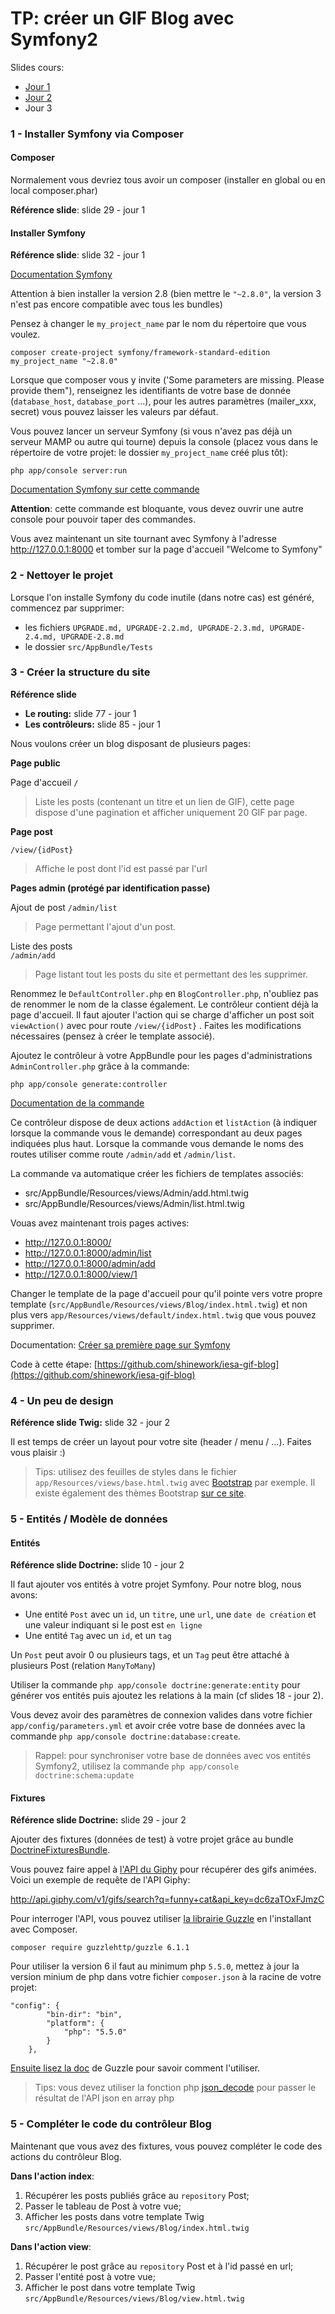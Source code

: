 # TP: créer un GIF Blog avec Symfony2

Slides cours:

 - [Jour 1](shinework.io/iesa/cours-jour1.pdf)
 - [Jour 2](shinework.io/iesa/cours-jour2.pdf)
 - Jour 3

### 1 - Installer Symfony via Composer

#### Composer
Normalement vous devriez tous avoir un composer (installer en global ou en local composer.phar)

**Référence slide**: slide 29 - jour 1

#### Installer Symfony


**Référence slide**: slide 32 - jour 1

[Documentation Symfony](https://symfony.com/doc/master/book/installation.html#creating-symfony-applications-without-the-installer)


Attention à bien installer la version 2.8 (bien mettre le `"~2.8.0"`, la version 3 n'est pas encore compatible avec tous les bundles)

Pensez à changer le `my_project_name` par le nom du répertoire que vous voulez. 
```
composer create-project symfony/framework-standard-edition my_project_name "~2.8.0"
```
Lorsque que composer vous y invite ('Some parameters are missing. Please provide them"), renseignez les identifiants de votre base de donnée (`database_host`, `database_port` …), pour les autres paramètres (mailer_xxx, secret) vous pouvez laisser les valeurs par défaut.

Vous pouvez lancer un serveur Symfony (si vous n'avez pas déjà un serveur MAMP ou autre qui tourne) depuis la console (placez vous dans le répertoire de votre projet: le dossier `my_project_name` créé plus tôt):

```
php app/console server:run
```
[Documentation Symfony sur cette commande](http://symfony.com/doc/current/cookbook/web_server/built_in.html)

**Attention**: cette commande est bloquante, vous devez ouvrir une autre console pour pouvoir taper des commandes.

Vous avez maintenant un site tournant avec Symfony à l'adresse http://127.0.0.1:8000 et tomber sur la page d'accueil "Welcome to Symfony"

### 2 - Nettoyer le projet

Lorsque l'on installe Symfony du code inutile (dans notre cas) est généré, commencez par supprimer:

 - les fichiers `UPGRADE.md, UPGRADE-2.2.md, UPGRADE-2.3.md, UPGRADE-2.4.md, UPGRADE-2.8.md`
 - le dossier `src/AppBundle/Tests`

### 3 - Créer la structure du site

**Référence slide** 

 - **Le routing:** slide 77 - jour 1 
 - **Les contrôleurs:** slide 85 - jour 1

Nous voulons créer un blog disposant de plusieurs pages:

**Page public**

Page d'accueil 
`/` 
>Liste les posts (contenant un titre et un lien de GIF), cette page dispose d'une pagination et afficher uniquement 20 GIF par page.

**Page post**

`/view/{idPost}` 
>Affiche le post dont l'id est passé par l'url

**Pages admin (protégé par identification passe)**
 
Ajout de post 
`/admin/list` 
> Page permettant l'ajout d'un post.

Liste des posts  
`/admin/add`
>Page listant tout les posts du site et permettant des les supprimer.

Renommez le `DefaultController.php` en `BlogController.php`, n'oubliez pas de renommer le nom de la classe également. Le contrôleur contient déjà la page d'accueil. Il faut ajouter l'action qui se charge d'afficher un post soit `viewAction()` avec pour route `/view/{idPost}` . Faites les modifications nécessaires (pensez à créer le template associé).

Ajoutez le contrôleur à votre AppBundle pour les pages d'administrations `AdminController.php`  grâce à la commande:

```
php app/console generate:controller
```

[Documentation de la commande](http://symfony.com/doc/current/bundles/SensioGeneratorBundle/commands/generate_controller.html)

Ce contrôleur dispose de deux actions `addAction` et `listAction` (à indiquer lorsque la commande vous le demande) correspondant au deux pages indiquées plus haut. Lorsque la commande vous demande le noms des routes utiliser comme route `/admin/add` et  `/admin/list`.

La commande va automatique créer les fichiers de templates associés:

 - src/AppBundle/Resources/views/Admin/add.html.twig
 - src/AppBundle/Resources/views/Admin/list.html.twig

Vouas avez maintenant trois pages actives:

 - http://127.0.0.1:8000/
 - http://127.0.0.1:8000/admin/list
 - http://127.0.0.1:8000/admin/add
 - http://127.0.0.1:8000/view/1

Changer le template de la page d'accueil pour qu'il pointe vers votre propre template (`src/AppBundle/Resources/views/Blog/index.html.twig`) et non plus vers `app/Resources/views/default/index.html.twig` que vous pouvez supprimer.

Documentation: [Créer sa première page sur Symfony](http://symfony.com/doc/2.8/book/page_creation.html)

Code à cette étape:
[https://github.com/shinework/iesa-gif-blog](https://github.com/shinework/iesa-gif-blog)

### 4 - Un peu de design

**Référence slide Twig:** slide 32 - jour 2

Il est temps de créer un layout pour votre site (header / menu / …). Faites vous plaisir :)

> Tips: utilisez des feuilles de styles dans le fichier `app/Resources/views/base.html.twig`  avec [Bootstrap](http://getbootstrap.com) par exemple. Il existe également des thèmes Bootstrap [sur ce site](https://bootswatch.com/).

### 5 - Entités / Modèle de données

#### Entités
**Référence slide Doctrine:** slide 10 - jour 2

Il faut ajouter vos entités à votre projet Symfony. Pour notre blog, nous avons:

 - Une entité `Post` avec un `id`, un `titre`, une `url`, une `date de création` et une valeur indiquant si le post est `en ligne`  
 - Une entité `Tag` avec un `id`, et un `tag` 

Un `Post` peut avoir 0 ou plusieurs tags, et un `Tag` peut être attaché à plusieurs Post (relation `ManyToMany`)

Utiliser la commande `php app/console doctrine:generate:entity` pour  générer vos entités puis ajoutez les relations à la main (cf slides 18 - jour 2). 

Vous devez avoir des paramètres de connexion valides dans votre fichier `app/config/parameters.yml` et avoir crée votre base de données avec la commande `php app/console doctrine:database:create`.

> Rappel: pour synchroniser votre base de données avec vos entités Symfony2, utilisez la commande `php app/console doctrine:schema:update`

#### Fixtures
**Référence slide Doctrine:** slide 29 - jour 2

Ajouter des fixtures (données de test) à votre projet grâce au bundle [DoctrineFixturesBundle](http://symfony.com/doc/current/bundles/DoctrineFixturesBundle/index.html).

Vous pouvez faire appel à [l'API du Giphy](https://github.com/Giphy/GiphyAPI) pour récupérer des gifs animées. Voici un exemple de requête de l'API Giphy:

http://api.giphy.com/v1/gifs/search?q=funny+cat&api_key=dc6zaTOxFJmzC

Pour interroger l'API, vous pouvez utiliser [la librairie Guzzle](https://github.com/guzzle/guzzle) en l'installant avec Composer. 

`composer require guzzlehttp/guzzle 6.1.1`

Pour utiliser la version 6 il faut au minimum php `5.5.0`, mettez à jour la version minium de php dans votre fichier `composer.json` à la racine de votre projet:

```
"config": {
        "bin-dir": "bin",
        "platform": {
            "php": "5.5.0"
        }
    },
```

[Ensuite lisez la doc](http://docs.guzzlephp.org/en/latest/) de Guzzle pour savoir comment l'utiliser.

> Tips: vous devez utiliser la fonction php [json_decode](http://php.net/manual/fr/function.json-decode.php) pour passer le résultat de l'API json en array php

### 5 - Compléter le code du contrôleur Blog

Maintenant que vous avez des fixtures, vous pouvez compléter le code des actions du contrôleur Blog. 

**Dans l'action index**: 

 1. Récupérer les posts publiés grâce au `repository` Post;
 2. Passer le tableau de Post à votre vue; 
 3. Afficher les posts dans votre template Twig `src/AppBundle/Resources/views/Blog/index.html.twig`
 
**Dans l'action view**: 

 1. Récupérer le post grâce au `repository` Post et à l'id passé en url;
 2. Passer l'entité post à votre vue; 
 3. Afficher le post dans votre template Twig `src/AppBundle/Resources/views/Blog/view.html.twig`
